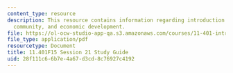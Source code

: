 ```yaml
---
content_type: resource
description: This resource contains information regarding introduction to housing,
  community, and economic development.
file: https://ol-ocw-studio-app-qa.s3.amazonaws.com/courses/11-401-introduction-to-housing-community-and-economic-development-fall-2015/28f111c66b7e4a67d3cd8c76927c4192_MIT11_401F15_Session21.pdf
file_type: application/pdf
resourcetype: Document
title: 11.401F15 Session 21 Study Guide
uid: 28f111c6-6b7e-4a67-d3cd-8c76927c4192
---
```

